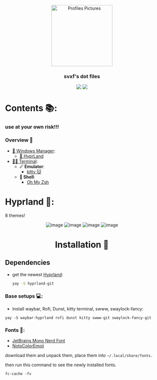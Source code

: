 <div align="center">
<img alt="Profiles Pictures" src="https://avatars.githubusercontent.com/u/60079016?v=4" width="200" height="200"/>
</div>

<div align="center">
    <h3>svxf's dot files</h3>
</div>

<div align="center">
  
  ![](https://img.shields.io/github/last-commit/svxf/dotfiles?&style=for-the-badge&color=8D748C&logoColor=D9E0EE&labelColor=252733)
  [![](https://img.shields.io/github/repo-size/svxf/dotfiles?color=%23DDB&label=SIZE&logo=codesandbox&style=for-the-badge&logoColor=D9E0EE&labelColor=252733)](https://github.com/svxf/dotfiles)

</div>

# Contents 📚:

### **use at your own risk!!!**

### Overview 🎑

- [🌾 Windows Manager]():
  - [🍙 HyprLand](#hypr)
- [😶‍🌫️ Terminal]():
  - **☄ Emulator**:
    - [kitty 😽](https://sw.kovidgoyal.net/kitty/)
  - **🌌 Shell**: 
    - [Oh My Zsh](https://ohmyz.sh/#install)

# Hyprland 🍙<a name = "hypr"></a>:
8 themes!

<div align="center">

![image](https://github.com/user-attachments/assets/a7e4520e-3f41-417c-bb6f-6aaa0d7b1c4a)
![image](https://github.com/user-attachments/assets/10cbbeb6-1057-4d57-8dbb-525295a3644e)
![image](https://github.com/user-attachments/assets/49c3c044-7b60-43df-9075-b4fb320cbee9)
![image](https://github.com/user-attachments/assets/4375a9dc-0711-4c06-aa3a-b2eda296332d)


</div>

<div align="center">
    <h1>Installation 💫</h1>
</div>

## Dependencies

- get the newest [Hyprland](https://hyprland.org/):

  ```zsh
  yay -S hyprland-git
  ```

### Base setups 💻:

- Install waybar, Rofi, Dunst, kitty terminal, swww, swaylock-fancy:

```
yay -S waybar-hyprland rofi dunst kitty swww-git swaylock-fancy-git
```

### Fonts 🔑:

- [JetBrains Mono Nerd Font](https://github.com/ryanoasis/nerd-fonts/releases/download/v2.2.2/JetBrainsMono.zip)
- [NotoColorEmoji](https://github.com/googlefonts/noto-emoji/raw/main/fonts/NotoColorEmoji.ttf)

download them and unpack them, place them into `~/.local/share/fonts.`

then run this command to see the newly installed fonts.

```
fc-cache -fv
```
